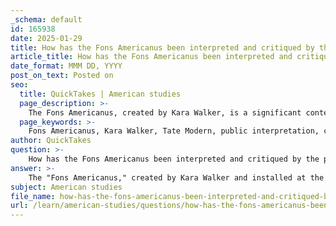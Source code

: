 ```yaml
---
_schema: default
id: 165938
date: 2025-01-29
title: How has the Fons Americanus been interpreted and critiqued by the public and critics?
article_title: How has the Fons Americanus been interpreted and critiqued by the public and critics?
date_format: MMM DD, YYYY
post_on_text: Posted on
seo:
  title: QuickTakes | American studies
  page_description: >-
    The Fons Americanus, created by Kara Walker, is a significant contemporary artwork commenting on the transatlantic slave trade and American identity, provoking public engagement and critical discussions about colonialism and its impacts.
  page_keywords: >-
    Fons Americanus, Kara Walker, Tate Modern, public interpretation, critical reception, transatlantic slave trade, American identity, colonialism, contemporary art, art critique, historical narrative, racial injustice, beauty and brutality, societal reflection, colonial legacies
author: QuickTakes
question: >-
    How has the Fons Americanus been interpreted and critiqued by the public and critics?
answer: >-
    The "Fons Americanus," created by Kara Walker and installed at the Tate Modern in London, has garnered significant attention and critique from both the public and critics since its unveiling. This contemporary artwork serves as a multifaceted commentary on the history of the transatlantic slave trade and the complexities of American identity, drawing inspiration from the themes of the Great Exhibition and colonialism.\n\n### Public Interpretation\nThe public's reception of "Fons Americanus" has been largely engaged and reflective. Many viewers appreciate the piece for its bold confrontation of uncomfortable historical truths, particularly regarding colonialism and its lasting impacts. The fountain's intricate design, which incorporates elements of classical sculpture and references to African heritage, invites viewers to explore the juxtaposition of beauty and brutality inherent in the history it represents. This duality has sparked discussions about the ongoing relevance of colonial legacies in contemporary society.\n\n### Critical Reception\nCritics have praised Walker's ability to weave complex narratives into her work. The "Fons Americanus" has been described as a powerful critique of the romanticized narratives surrounding colonialism, challenging the glorification of historical figures and events. Critics highlight how the artwork forces viewers to confront the darker aspects of history, including exploitation and racial injustice, rather than allowing them to remain comfortably distant from these realities.\n\nSome critiques have also focused on the aesthetic choices made by Walker, noting how the fountain's grandeur contrasts with the somber themes it addresses. This contrast has been interpreted as a deliberate strategy to engage viewers in a dialogue about the beauty that often masks historical atrocities.\n\n### Conclusion\nOverall, "Fons Americanus" has been interpreted as a significant contribution to contemporary art that not only reflects on the past but also engages with present-day issues of identity, race, and colonialism. Its reception underscores the importance of art as a medium for social critique and historical reflection, prompting ongoing conversations about the legacy of colonialism and the complexities of American identity.
subject: American studies
file_name: how-has-the-fons-americanus-been-interpreted-and-critiqued-by-the-public-and-critics.md
url: /learn/american-studies/questions/how-has-the-fons-americanus-been-interpreted-and-critiqued-by-the-public-and-critics
---
```


&nbsp;